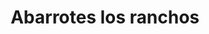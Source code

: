 ---
title: "Abarrotes los ranchos"
url: /san-nicolas-de-los-ranchos/abarrotes-los-ranchos/
shop: Supermarkt
---